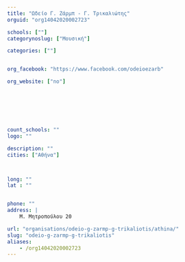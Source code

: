 ```yaml
---
title: "Ωδείο Γ. Ζάρμπ - Γ. Τρικαλιώτης"
orguid: "org14042020002723"

schools: [""]
categorynoslug: ["Μουσική"]

categories: [""]


org_facebook: "https://www.facebook.com/odeioezarb"

org_website: ["no"]







count_schools: ""
logo: ""

description: ""
cities: ["Αθήνα"]



long: ""
lat : ""


phone: ""
address: |
    Μ. Μητροπούλου 20

url: "organisations/odeio-g-zarmp-g-trikaliotis/athina/"
slug: "odeio-g-zarmp-g-trikaliotis"
aliases:
    - /org14042020002723
---
```



